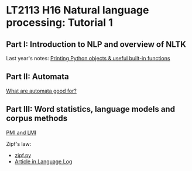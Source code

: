 # LT2113 H16 Natural language processing: Tutorial 1

## Part I: Introduction to NLP and overview of NLTK

Last year's notes: [Printing Python objects & useful built-in functions](https://github.com/inariksit/NLP_course/blob/master/2015/Tutorial1/partI.md)

## Part II: Automata

[What are automata good for?](partII.md)


## Part III: Word statistics, language models and corpus methods

[PMI and LMI](partIII.md)

Zipf's law:
* [zipf.py](https://github.com/inariksit/NLP_course/blob/master/2015/Tutorial1/zipf.py)
* [Article in Language Log](http://languagelog.ldc.upenn.edu/nll/?p=22743)







